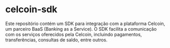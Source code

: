 # celcoin-sdk
Este repositório contém um SDK para integração com a plataforma Celcoin, um parceiro BaaS (Banking as a Service). O SDK facilita a comunicação com os serviços oferecidos pela Celcoin, incluindo pagamentos, transferências, consultas de saldo, entre outros.
